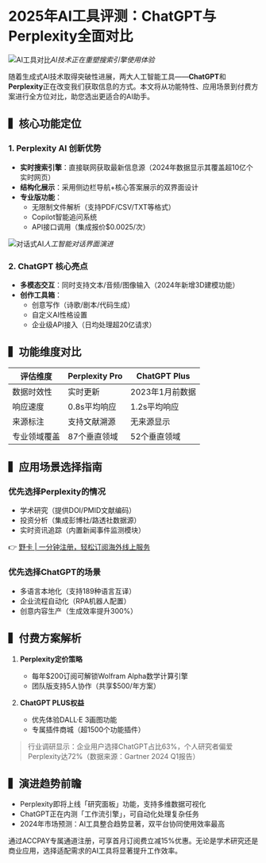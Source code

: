 # 2025年AI工具评测：ChatGPT与Perplexity全面对比

![AI工具对比](https://bbtdd.com/wp-content/uploads/img/9521223446658.webp)*AI技术正在重塑搜索引擎使用体验*

随着生成式AI技术取得突破性进展，两大人工智能工具——**ChatGPT**和**Perplexity**正在改变我们获取信息的方式。本文将从功能特性、应用场景到付费方案进行全方位对比，助您选出更适合的AI助手。

## ▍核心功能定位

### 1. Perplexity AI 创新优势
- **实时搜索引擎**：直接联网获取最新信息源（2024年数据显示其覆盖超10亿个实时网页）
- **结构化展示**：采用侧边栏导航+核心答案展示的双界面设计
- **专业版功能**：
  - 无限制文件解析（支持PDF/CSV/TXT等格式）
  - Copilot智能追问系统
  - API接口调用（集成报价$0.0025/次）

![对话式AI](https://bbtdd.com/wp-content/uploads/img/903148743382532.webp)*人工智能对话界面演进*

### 2. ChatGPT 核心亮点
- **多模态交互**：同时支持文本/音频/图像输入（2024年新增3D建模功能）
- **创作工具箱**：
  - 创意写作（诗歌/剧本/代码生成）
  - 自定义AI性格设置
  - 企业级API接入（日均处理超20亿请求）

## ▍功能维度对比

| 评估维度       | Perplexity Pro        | ChatGPT Plus         |
|----------------|-----------------------|----------------------|
| 数据时效性     | 实时更新              | 2023年1月前数据      |
| 响应速度       | 0.8s平均响应         | 1.2s平均响应         |
| 来源标注       | 支持文献溯源          | 无来源显示           |
| 专业领域覆盖   | 87个垂直领域          | 52个垂直领域         |

## ▍应用场景选择指南

### 优先选择Perplexity的情况
- 学术研究（提供DOI/PMID文献编码）
- 投资分析（集成彭博社/路透社数据源）
- 实时资讯追踪（内置新闻事件监测模块）

👉 [野卡 | 一分钟注册，轻松订阅海外线上服务](https://bbtdd.com/yeka)

### 优先选择ChatGPT的场景
- 多语言本地化（支持189种语言互译）
- 企业流程自动化（RPA机器人配置）
- 创意内容生产（生成效率提升300%）

## ▍付费方案解析

1. **Perplexity定价策略**  
   - 每年$200订阅可解锁Wolfram Alpha数学计算引擎
   - 团队版支持5人协作（共享$500/年方案）

2. **ChatGPT PLUS权益**  
   - 优先体验DALL·E 3画图功能
   - 专属插件商城（超1500个功能插件）

> 行业调研显示：企业用户选择ChatGPT占比63%，个人研究者偏爱Perplexity达72%（数据来源：Gartner 2024 Q1报告）

## ▍演进趋势前瞻
- Perplexity即将上线「研究面板」功能，支持多维数据可视化
- ChatGPT正在内测「工作流引擎」，可自动化处理复杂任务
- 2024年市场预测：AI工具整合趋势显著，双平台协同使用效率最高

通过ACCPAY专属通道注册，可享首月订阅费立减15%优惠。无论是学术研究还是商业应用，选择适配需求的AI工具将显著提升工作效率。